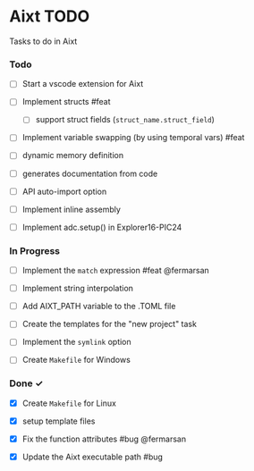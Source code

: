 # Aixt TODO

Tasks to do in Aixt 

### Todo

- [ ] Start a vscode extension for Aixt
- [ ] Implement structs #feat
    - [ ] support struct fields (`struct_name.struct_field`)
- [ ] Implement variable swapping (by using temporal vars) #feat
- [ ] dynamic memory definition
- [ ] generates documentation from code
- [ ] API auto-import option
- [ ] Implement inline assembly
- [ ] Implement adc.setup() in Explorer16-PIC24


### In Progress

- [ ] Implement the `match` expression #feat @fermarsan
- [ ] Implement string interpolation
- [ ] Add AIXT_PATH variable to the .TOML file
- [ ] Create the templates for the "new project" task
- [ ] Implement the `symlink` option
- [ ] Create `Makefile` for Windows
   

### Done ✓

- [x] Create `Makefile` for Linux
- [x] setup template files
- [x] Fix the function attributes #bug @fermarsan
- [x] Update the Aixt executable path #bug

